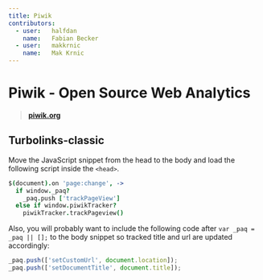 ```yaml
---
title: Piwik
contributors:
  - user:   halfdan
    name:   Fabian Becker
  - user:   makkrnic
    name:   Mak Krnic
---
```


# Piwik - Open Source Web Analytics

> **[piwik.org](http://piwik.org/)**

## Turbolinks-classic

Move the JavaScript snippet from the head to the body and load the following script inside the `<head>`.

```coffeescript
$(document).on 'page:change', ->
  if window._paq?
    _paq.push ['trackPageView']
  else if window.piwikTracker?
    piwikTracker.trackPageview()
```

Also, you will probably want to include the following code after `var _paq = _paq || [];` to the body snippet so tracked title and url are updated accordingly:

```javascript
_paq.push(['setCustomUrl', document.location]);
_paq.push(['setDocumentTitle', document.title]);
```
